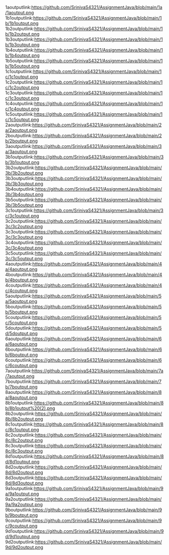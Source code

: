 1aoutputlink:https://github.com/SrinivaS4321/AssignmentJava/blob/main/1a/1aoutput.png
1b1outputlink:https://github.com/SrinivaS4321/AssignmentJava/blob/main/1b/1b1output.png
1b2outputlink:https://github.com/SrinivaS4321/AssignmentJava/blob/main/1b/1b2output.png
1b3outputlink:https://github.com/SrinivaS4321/AssignmentJava/blob/main/1b/1b3output.png
1b4outputlink:https://github.com/SrinivaS4321/AssignmentJava/blob/main/1b/1b4output.png
1b5outputlink:https://github.com/SrinivaS4321/AssignmentJava/blob/main/1b/1b5output.png
1c1outputlink:https://github.com/SrinivaS4321/AssignmentJava/blob/main/1c/1c1output.png
1c2outputlink:https://github.com/SrinivaS4321/AssignmentJava/blob/main/1c/1c2output.png
1c3outputlink:https://github.com/SrinivaS4321/AssignmentJava/blob/main/1c/1c3output.png
1c4outputlink:https://github.com/SrinivaS4321/AssignmentJava/blob/main/1c/1c4output.png
1c5outputlink:https://github.com/SrinivaS4321/AssignmentJava/blob/main/1c/1c5output.png
2aoutputlink:https://github.com/SrinivaS4321/AssignmentJava/blob/main/2a/2aoutput.png
2boutputlink:https://github.com/SrinivaS4321/AssignmentJava/blob/main/2b/2boutput.png
3aoutputlink:https://github.com/SrinivaS4321/AssignmentJava/blob/main/3a/3aoutput.png
3b1outputlink:https://github.com/SrinivaS4321/AssignmentJava/blob/main/3b/3b1output.png
3b2outputlink:https://github.com/SrinivaS4321/AssignmentJava/blob/main/3b/3b2output.png
3b3outputlink:https://github.com/SrinivaS4321/AssignmentJava/blob/main/3b/3b3output.png
3b4outputlink:https://github.com/SrinivaS4321/AssignmentJava/blob/main/3b/3b4output.png
3b5outputlink:https://github.com/SrinivaS4321/AssignmentJava/blob/main/3b/3b5output.png
3c1outputlink:https://github.com/SrinivaS4321/AssignmentJava/blob/main/3c/3c1output.png
3c2outputlink:https://github.com/SrinivaS4321/AssignmentJava/blob/main/3c/3c2output.png
3c3outputlink:https://github.com/SrinivaS4321/AssignmentJava/blob/main/3c/3c3output.png
3c4outputlink:https://github.com/SrinivaS4321/AssignmentJava/blob/main/3c/3c4output.png
3c5outputlink:https://github.com/SrinivaS4321/AssignmentJava/blob/main/3c/3c5output.png
4aoutputlink:https://github.com/SrinivaS4321/AssignmentJava/blob/main/4a/4aoutput.png
4boutputlink:https://github.com/SrinivaS4321/AssignmentJava/blob/main/4b/4boutput.png
4coutputlink:https://github.com/SrinivaS4321/AssignmentJava/blob/main/4c/4coutput.png
5aoutputlink:https://github.com/SrinivaS4321/AssignmentJava/blob/main/5a/5aoutput.png
5boutputlink:https://github.com/SrinivaS4321/AssignmentJava/blob/main/5b/5boutput.png
5coutputlink:https://github.com/SrinivaS4321/AssignmentJava/blob/main/5c/5coutput.png
5doutputlink:https://github.com/SrinivaS4321/AssignmentJava/blob/main/5d/5doutput.png
6aoutputlink:https://github.com/SrinivaS4321/AssignmentJava/blob/main/6a/6aoutput.png
6boutputlink:https://github.com/SrinivaS4321/AssignmentJava/blob/main/6b/6boutput.png
6coutputlink:https://github.com/SrinivaS4321/AssignmentJava/blob/main/6c/6coutput.png
7aoutputlink:https://github.com/SrinivaS4321/AssignmentJava/blob/main/7a/7aoutput.png
7boutputlink:https://github.com/SrinivaS4321/AssignmentJava/blob/main/7b/7boutput.png
8aoutputlink:https://github.com/SrinivaS4321/AssignmentJava/blob/main/8a/8aoutput.png
8b1outputlink:https://github.com/SrinivaS4321/AssignmentJava/blob/main/8b/8b1output%20(2).png
8b2outputlink:https://github.com/SrinivaS4321/AssignmentJava/blob/main/8b/8b2output.png
8c1outputlink:https://github.com/SrinivaS4321/AssignmentJava/blob/main/8c/8c1output.png
8c2outputlink:https://github.com/SrinivaS4321/AssignmentJava/blob/main/8c/8c2output.png
8c3outputlink:https://github.com/SrinivaS4321/AssignmentJava/blob/main/8c/8c3output.png
8d1outputlink:https://github.com/SrinivaS4321/AssignmentJava/blob/main/8d/8d1output.png
8d2outputlink:https://github.com/SrinivaS4321/AssignmentJava/blob/main/8d/8d2output.png
8d3outputlink:https://github.com/SrinivaS4321/AssignmentJava/blob/main/8d/8d3output.png
9a1outputlink:https://github.com/SrinivaS4321/AssignmentJava/blob/main/9a/9a1output.png
9a2outputlink:https://github.com/SrinivaS4321/AssignmentJava/blob/main/9a/9a2output.png
9boutputlink:https://github.com/SrinivaS4321/AssignmentJava/blob/main/9b/9boutput.png
9coutputlink:https://github.com/SrinivaS4321/AssignmentJava/blob/main/9c/9coutput.png
9d1outputlink:https://github.com/SrinivaS4321/AssignmentJava/blob/main/9d/9d1output.png
9d2outputlink:https://github.com/SrinivaS4321/AssignmentJava/blob/main/9d/9d2output.png
